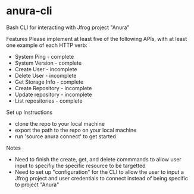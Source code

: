 # anura-cli
Bash CLI for interacting with Jfrog project "Anura"

Features
Please implement at least five of the following APIs, with at least one example of each HTTP verb:
  - System Ping           -   complete
  - System Version        -   complete
  - Create User           -   incomplete
  - Delete User           -   incomplete
  - Get Storage Info      -   complete
  - Create Repository     -   incomplete
  - Update repository     -   incomplete
  - List repositories     -   complete

Set up Instructions
  - clone the repo to your local machine
  - export the path to the repo on your local machine
  - run 'source anura connect' to get started

Notes
  - Need to finish the create, get, and delete commmands to allow user input to specifiy the specific resource to be targetted
  - Need to set up "configuration" for the CLI to allow the user to input a Jfrog project and user credentials to connect instead of being specific to project "Anura"
